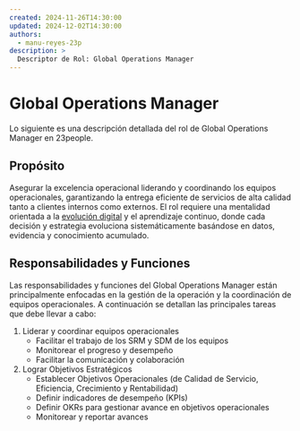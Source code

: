 ```yaml
---
created: 2024-11-26T14:30:00
updated: 2024-12-02T14:30:00
authors:
  - manu-reyes-23p
description: >
  Descriptor de Rol: Global Operations Manager
---
```


# Global Operations Manager

Lo siguiente es una descripción detallada del rol de Global Operations Manager en 23people.

## Propósito

Asegurar la excelencia operacional liderando y coordinando los equipos operacionales, garantizando la entrega eficiente de servicios de alta calidad tanto a clientes internos como externos. El rol requiere una mentalidad orientada a la [evolución digital](../../insights/evolucion-digital.md) y el aprendizaje continuo, donde cada decisión y estrategia evoluciona sistemáticamente basándose en datos, evidencia y conocimiento acumulado.

## Responsabilidades y Funciones

Las responsabilidades y funciones del Global Operations Manager están principalmente enfocadas en la gestión de la operación y la coordinación de equipos operacionales. A continuación se detallan las principales tareas que debe llevar a cabo:

1. Liderar y coordinar equipos operacionales
    - Facilitar el trabajo de los SRM y SDM de los equipos
    - Monitorear el progreso y desempeño
    - Facilitar la comunicación y colaboración
2. Lograr Objetivos Estratégicos
    - Establecer Objetivos Operacionales (de Calidad de Servicio, Eficiencia, Crecimiento y Rentabilidad)
    - Definir indicadores de desempeño (KPIs)
    - Definir OKRs para gestionar avance en objetivos operacionales
    - Monitorear y reportar avances
  